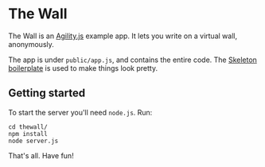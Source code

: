 # The Wall

The Wall is an [Agility.js](http://agilityjs.com) example app.  It lets you write on a virtual wall, anonymously.

The app is under `public/app.js`, and contains the entire code. The [Skeleton boilerplate](http://www.getskeleton.com/) is used to make things look pretty.

## Getting started

To start the server you'll need `node.js`. Run:

    cd thewall/
    npm install
    node server.js

That's all. Have fun!
